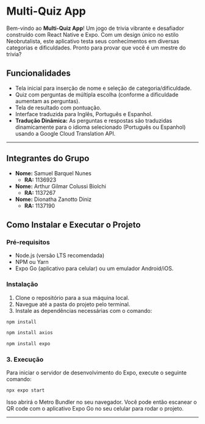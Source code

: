 # Multi-Quiz App

Bem-vindo ao **Multi-Quiz App**! Um jogo de trivia vibrante e desafiador construído com React Native e Expo. Com um design único no estilo Neobrutalista, este aplicativo testa seus conhecimentos em diversas categorias e dificuldades. Pronto para provar que você é um mestre do trivia?

## Funcionalidades

*   Tela inicial para inserção de nome e seleção de categoria/dificuldade.
*   Quiz com perguntas de múltipla escolha (conforme a dificuldade aumentam as perguntas).
*   Tela de resultado com pontuação.
*   Interface traduzida para Inglês, Português e Espanhol.
*   **Tradução Dinâmica:** As perguntas e respostas são traduzidas dinamicamente para o idioma selecionado (Português ou Espanhol) usando a Google Cloud Translation API.

---

## Integrantes do Grupo

*   **Nome:** Samuel Barquel Nunes
    *   **RA:** 1136923
*   **Nome:** Arthur Gilmar Colussi Biolchi
    *   **RA:** 1137267
*   **Nome:** Dionatha Zanotto Diniz
    *   **RA:** 1137190

## Como Instalar e Executar o Projeto

### Pré-requisitos

*   Node.js (versão LTS recomendada)
*   NPM ou Yarn
*   Expo Go (aplicativo para celular) ou um emulador Android/iOS.

### Instalação

1.  Clone o repositório para a sua máquina local.
2.  Navegue até a pasta do projeto pelo terminal.
3.  Instale as dependências necessárias com o comando:

```bash
npm install
```
```bash
npm install axios
```
```bash
npm install expo
```

### 3. Execução

Para iniciar o servidor de desenvolvimento do Expo, execute o seguinte comando:

```bash
npx expo start
```

Isso abrirá o Metro Bundler no seu navegador. Você pode então escanear o QR code com o aplicativo Expo Go no seu celular para rodar o projeto.

---
